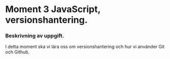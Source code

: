 # Moment 3 JavaScript, versionshantering.

### Beskrivning av uppgift. 

I detta moment ska vi lära oss om versionshantering och hur vi använder Git och Github. 